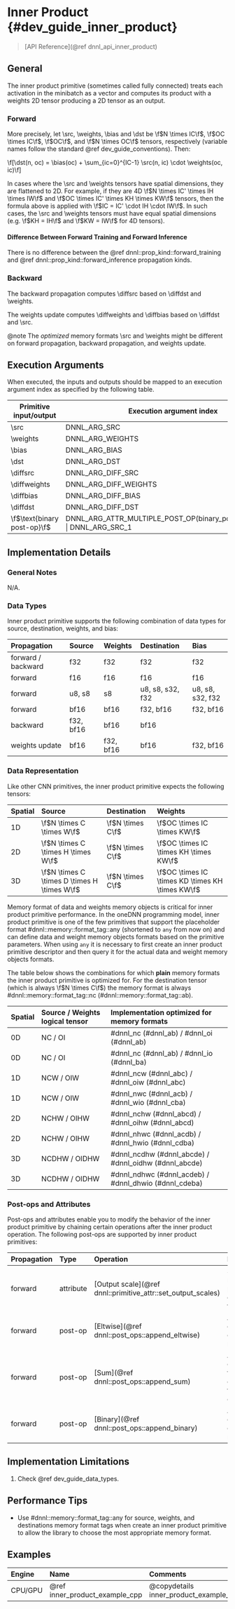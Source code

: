Inner Product {#dev_guide_inner_product}
========================================

>
> [API Reference](@ref dnnl_api_inner_product)
>

## General

The inner product primitive (sometimes called fully connected) treats each
activation in the minibatch as a vector and computes its product with a
weights 2D tensor producing a 2D tensor as an output.

### Forward

More precisely, let \src, \weights, \bias and \dst be \f$N \times IC\f$,
\f$OC \times IC\f$, \f$OC\f$, and \f$N \times OC\f$ tensors, respectively
(variable names follow the standard @ref dev_guide_conventions). Then:

\f[\dst(n, oc) = \bias(oc) + \sum_{ic=0}^{IC-1} \src(n, ic) \cdot \weights(oc, ic)\f]

In cases where the \src and \weights tensors have spatial dimensions, they are
flattened to 2D. For example, if they are 4D
\f$N \times IC' \times IH \times IW\f$ and
\f$OC \times IC' \times KH \times KW\f$ tensors, then the formula above is
applied with \f$IC = IC' \cdot IH \cdot IW\f$. In such cases, the \src and
\weights tensors must have equal spatial dimensions (e.g. \f$KH = IH\f$ and
\f$KW = IW\f$ for 4D tensors).

#### Difference Between Forward Training and Forward Inference

There is no difference between the @ref dnnl::prop_kind::forward_training
and @ref dnnl::prop_kind::forward_inference propagation kinds.

### Backward

The backward propagation computes \diffsrc based on \diffdst and
\weights.

The weights update computes \diffweights and \diffbias based on
\diffdst and \src.

@note The *optimized* memory formats \src and \weights might be
different on forward propagation, backward propagation, and weights
update.

## Execution Arguments

When executed, the inputs and outputs should be mapped to an execution
argument index as specified by the following table.

| Primitive input/output      | Execution argument index                                                  |
| ---                         | ---                                                                       |
| \src                        | DNNL_ARG_SRC                                                              |
| \weights                    | DNNL_ARG_WEIGHTS                                                          |
| \bias                       | DNNL_ARG_BIAS                                                             |
| \dst                        | DNNL_ARG_DST                                                              |
| \diffsrc                    | DNNL_ARG_DIFF_SRC                                                         |
| \diffweights                | DNNL_ARG_DIFF_WEIGHTS                                                     |
| \diffbias                   | DNNL_ARG_DIFF_BIAS                                                        |
| \diffdst                    | DNNL_ARG_DIFF_DST                                                         |
| \f$\text{binary post-op}\f$ | DNNL_ARG_ATTR_MULTIPLE_POST_OP(binary_post_op_position) \| DNNL_ARG_SRC_1 |


## Implementation Details

### General Notes

N/A.

### Data Types

Inner product primitive supports the following combination of data types for
source, destination, weights, and bias:

| Propagation        | Source    | Weights   | Destination      | Bias             |
| :--                | :--       | :--       | :--              | :--              |
| forward / backward | f32       | f32       | f32              | f32              |
| forward            | f16       | f16       | f16              | f16              |
| forward            | u8, s8    | s8        | u8, s8, s32, f32 | u8, s8, s32, f32 |
| forward            | bf16      | bf16      | f32, bf16        | f32, bf16        |
| backward           | f32, bf16 | bf16      | bf16             |                  |
| weights update     | bf16      | f32, bf16 | bf16             | f32, bf16        |

### Data Representation

Like other CNN primitives, the inner product primitive expects the following
tensors:

| Spatial | Source                                      | Destination      | Weights
| :--     | :--                                         | :--              | :--
| 1D      | \f$N \times C \times W\f$                   | \f$N \times C\f$ | \f$OC \times IC \times KW\f$
| 2D      | \f$N \times C \times H \times W\f$          | \f$N \times C\f$ | \f$OC \times IC \times KH \times KW\f$
| 3D      | \f$N \times C \times D \times H \times W\f$ | \f$N \times C\f$ | \f$OC \times IC \times KD \times KH \times KW\f$

Memory format of data and weights memory objects is critical for inner
product primitive performance. In the oneDNN programming model, inner
product primitive is one of the few primitives that support the placeholder
format #dnnl::memory::format_tag::any (shortened to `any` from
now on) and can define data and weight memory objects formats based on the
primitive parameters. When using `any` it is necessary to first create an
inner product primitive descriptor and then query it for the actual data and
weight memory objects formats.

The table below shows the combinations for which **plain** memory formats the
inner product primitive is optimized for. For the destination tensor (which is
always \f$N \times C\f$) the memory format is always
#dnnl::memory::format_tag::nc (#dnnl::memory::format_tag::ab).

| Spatial | Source / Weights logical tensor | Implementation optimized for memory formats
| :--     | :--                             | :--
| 0D      | NC / OI                         | #dnnl_nc (#dnnl_ab) / #dnnl_oi (#dnnl_ab)
| 0D      | NC / OI                         | #dnnl_nc (#dnnl_ab) / #dnnl_io (#dnnl_ba)
| 1D      | NCW / OIW                       | #dnnl_ncw (#dnnl_abc) / #dnnl_oiw (#dnnl_abc)
| 1D      | NCW / OIW                       | #dnnl_nwc (#dnnl_acb) / #dnnl_wio (#dnnl_cba)
| 2D      | NCHW / OIHW                     | #dnnl_nchw (#dnnl_abcd) / #dnnl_oihw (#dnnl_abcd)
| 2D      | NCHW / OIHW                     | #dnnl_nhwc (#dnnl_acdb) / #dnnl_hwio (#dnnl_cdba)
| 3D      | NCDHW / OIDHW                   | #dnnl_ncdhw (#dnnl_abcde) / #dnnl_oidhw (#dnnl_abcde)
| 3D      | NCDHW / OIDHW                   | #dnnl_ndhwc (#dnnl_acdeb) / #dnnl_dhwio (#dnnl_cdeba)

### Post-ops and Attributes

Post-ops and attributes enable you to modify the behavior of the inner product
primitive by chaining certain operations after the inner product operation.
The following post-ops are supported by inner product primitives:

| Propagation | Type      | Operation                                                    | Description                                                                   | Restrictions                        |
| :--         | :--       | :--                                                          | :--                                                                           | :--                                 |
| forward     | attribute | [Output scale](@ref dnnl::primitive_attr::set_output_scales) | Scales the result of inner product by given scale factor(s)                   | int8 inner products only            |
| forward     | post-op   | [Eltwise](@ref dnnl::post_ops::append_eltwise)               | Applies an @ref dnnl_api_eltwise operation to the result                      |                                     |
| forward     | post-op   | [Sum](@ref dnnl::post_ops::append_sum)                       | Adds the operation result to the destination tensor instead of overwriting it |                                     |
| forward     | post-op   | [Binary](@ref dnnl::post_ops::append_binary)                 | Applies a @ref dnnl_api_binary operation to the result                        | General binary post-op restrictions |

## Implementation Limitations

1. Check @ref dev_guide_data_types.


## Performance Tips

- Use #dnnl::memory::format_tag::any for source, weights,
  and destinations memory format tags when create an inner product primitive
  to allow the library to choose the most appropriate memory format.

## Examples

| Engine  | Name                           | Comments
| :--     | :--                            | :--
| CPU/GPU | @ref inner_product_example_cpp | @copydetails inner_product_example_cpp_short
